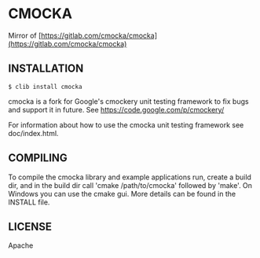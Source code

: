 CMOCKA
=======

Mirror of [https://gitlab.com/cmocka/cmocka](https://gitlab.com/cmocka/cmocka)

INSTALLATION
------------

    $ clib install cmocka

cmocka is a fork for Google's cmockery unit testing framework to fix bugs and
support it in future.
See https://code.google.com/p/cmockery/

For information about how to use the cmocka unit testing framework see
doc/index.html.

COMPILING
---------
To compile the cmocka library and example applications run, create a build dir,
and in the build dir call 'cmake /path/to/cmocka' followed by 'make'. On
Windows you can use the cmake gui. More details can be found in the INSTALL file.

LICENSE
-------

Apache
